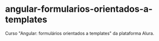 # angular-formularios-orientados-a-templates
Curso "Angular: formulários orientados a templates" da plataforma Alura.
